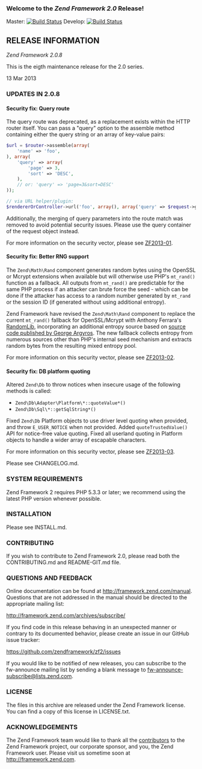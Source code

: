 ### Welcome to the *Zend Framework 2.0* Release!

Master: [![Build Status](https://secure.travis-ci.org/zendframework/zf2.png?branch=master)](http://travis-ci.org/zendframework/zf2)
Develop: [![Build Status](https://secure.travis-ci.org/zendframework/zf2.png?branch=develop)](http://travis-ci.org/zendframework/zf2)

## RELEASE INFORMATION

*Zend Framework 2.0.8*

This is the eigth maintenance release for the 2.0 series.

13 Mar 2013

### UPDATES IN 2.0.8

#### Security fix: Query route

The query route was deprecated, as a replacement exists within the HTTP router
itself. You can pass a "query" option to the assemble method containing either
the query string or an array of key-value pairs:

```php
$url = $router->assemble(array(
    'name' => 'foo',
), array(
    'query' => array(
        'page' => 3,
        'sort' => 'DESC',
    ), 
    // or: 'query' => 'page=3&sort=DESC'
));

// via URL helper/plugin:
$rendererOrController->url('foo', array(), array('query' => $request->getQuery()));
```

Additionally, the merging of query parameters into the route match was removed
to avoid potential security issues. Please use the query container of the
request object instead.

For more information on the security vector, please see
[ZF2013-01](http://framework.zend.com/security/ZF2013-01).

#### Security fix: Better RNG support

The `Zend\Math\Rand` component generates random bytes using the OpenSSL
or Mcrypt extensions when available but will otherwise use PHP's
`mt_rand()` function as a fallback. All outputs from `mt_rand()` are
predictable for the same PHP process if an attacker can brute force
the seed - which can be done if the attacker has access to a random number
generated by `mt_rand` or the session ID (if generated without using additional
entropy). 

Zend Framework have revised the `Zend\Math\Rand` component to replace the
current `mt_rand()` fallback for OpenSSL/Mcrypt with Anthony Ferrara's
[RandomLib](https://github.com/ircmaxell/RandomLib), incorporating an additional
entropy source based on [source code published by George
Argyros](https://github.com/GeorgeArgyros/Secure-random-bytes-in-PHP). The new
fallback collects entropy from numerous sources other than PHP's internal seed
mechanism and extracts random bytes from the resulting mixed entropy pool.

For more information on this security vector, please see
[ZF2013-02](http://framework.zend.com/security/ZF2013-02).

#### Security fix: DB platform quoting

Altered `Zend\Db` to throw notices when insecure usage of the following methods
is called: 

- `Zend\Db\Adapter\Platform\*::quoteValue*()`
- `Zend\Db\Sql\*::getSqlString*()`

Fixed `Zend\Db` Platform objects to use driver level quoting when provided, and
throw `E_USER_NOTICE` when not provided.  Added `quoteTrustedValue()` API for
notice-free value quoting.  Fixed all userland quoting in Platform objects to
handle a wider array of escapable characters.

For more information on this security vector, please see
[ZF2013-03](http://framework.zend.com/security/ZF2013-03).

Please see CHANGELOG.md.

### SYSTEM REQUIREMENTS

Zend Framework 2 requires PHP 5.3.3 or later; we recommend using the
latest PHP version whenever possible.

### INSTALLATION

Please see INSTALL.md.

### CONTRIBUTING

If you wish to contribute to Zend Framework 2.0, please read both the
CONTRIBUTING.md and README-GIT.md file.

### QUESTIONS AND FEEDBACK

Online documentation can be found at http://framework.zend.com/manual.
Questions that are not addressed in the manual should be directed to the
appropriate mailing list:

http://framework.zend.com/archives/subscribe/

If you find code in this release behaving in an unexpected manner or
contrary to its documented behavior, please create an issue in our GitHub
issue tracker:

https://github.com/zendframework/zf2/issues

If you would like to be notified of new releases, you can subscribe to
the fw-announce mailing list by sending a blank message to
<fw-announce-subscribe@lists.zend.com>.

### LICENSE

The files in this archive are released under the Zend Framework license.
You can find a copy of this license in LICENSE.txt.

### ACKNOWLEDGEMENTS

The Zend Framework team would like to thank all the [contributors](https://github.com/zendframework/zf2/contributors) to the Zend
Framework project, our corporate sponsor, and you, the Zend Framework user.
Please visit us sometime soon at http://framework.zend.com.
